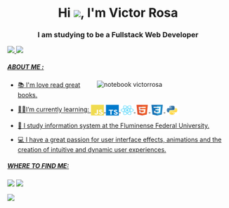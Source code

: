 <h1 align="center">Hi  <img src="https://raw.githubusercontent.com/kaueMarques/kaueMarques/master/hi.gif" width="30px">, I'm Victor Rosa</h1>
<h3 align="center">I am  studying to be a Fullstack Web Developer</h3>


<div>
  <a href="https://github.com/Victor-Rosa">
  <img height="160em" src="https://github-readme-stats.vercel.app/api?username=Victor-Rosa&show_icons=true&theme=react&include_all_commits=true&count_private=true"/>
  <img height="160em" src="https://github-readme-stats.vercel.app/api/top-langs/?username=Victor-Rosa&layout=compact&langs_count=7&theme=react"/>
</div>



##### ABOUT ME :

<img src="https://raw.githubusercontent.com/MicaelliMedeiros/micaellimedeiros/master/image/computer-illustration.png" min-width="400px" max-width="400px" width="300px" align="right" alt="notebook victorrosa">

 - 📚 I'm love read great books.
- 👨‍💻I’m currently learning:  <img align="center" alt="Rafa-Js" height="25" width="30" src="https://raw.githubusercontent.com/devicons/devicon/master/icons/javascript/javascript-plain.svg">
  <img align="center" alt="Rosa-Ts" height="25" width="30" src="https://raw.githubusercontent.com/devicons/devicon/master/icons/typescript/typescript-plain.svg">
  <img align="center" alt="Rosa-React" height="25" width="30" src="https://raw.githubusercontent.com/devicons/devicon/master/icons/react/react-original.svg">
  <img align="center" alt="Rosa-HTML" height="25" width="30" src="https://raw.githubusercontent.com/devicons/devicon/master/icons/html5/html5-original.svg">
  <img align="center" alt="Rosa-CSS" height="25" width="30" src="https://raw.githubusercontent.com/devicons/devicon/master/icons/css3/css3-original.svg">
  <img align="center" alt="Rosa-Python" height="25" width="30" src="https://raw.githubusercontent.com/devicons/devicon/master/icons/python/python-original.svg">



- 🏫 I study information system at the Fluminense Federal University.
 - 💻 I have a great passion for user interface effects, animations and the creation of intuitive and dynamic user experiences.


##### WHERE TO FIND ME:
<p align="left">

  <a href="https://www.instagram.com/rosavictors/" alt="Instagram">
  <img src="https://img.shields.io/badge/-Instagram-FF1174?style=for-the-badge&logo=instagram&logoColor=white&link=https://www.instagram.com/rosavictors/"/></a>
  
  <a href="https://www.linkedin.com/in/victor-rosa-46b4741b8/" alt="Linkedin">
  <img src="https://img.shields.io/badge/-Linkedin-0e76a8?style=for-the-badge&logo=Linkedin&logoColor=white&link=https://www.linkedin.com/in/victor-rosa" /></a>
  
<a href = "mailto:victorsouzarosa100@gmail.com"><img src="https://img.shields.io/badge/-Gmail-%3333?style=for-the-badge&logo=gmail&logoColor=white" target="_blank"></a>


 
